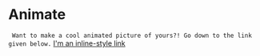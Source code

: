 # Animate 

`` Want to make a cool animated picture of yours?! Go down to the link given below.``
[I'm an inline-style link](https://ani-mate.herokuapp.com/)
